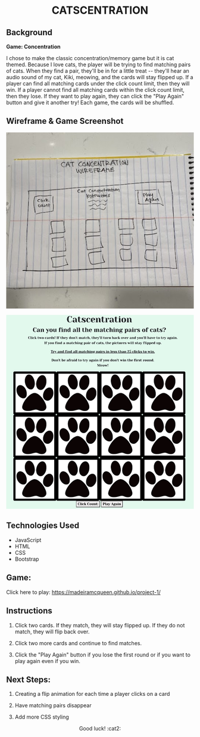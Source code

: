 # <div align="center"> CATSCENTRATION

## Background </div>
**Game: Concentration**

I chose to make the classic concentration/memory game but it is cat themed. Because I love cats, the player will be trying to find matching pairs of cats. When they find a pair, they'll be in for a little treat -- they'll hear an audio sound of my cat, Kiki, meowing, and the cards will stay flipped up. If a player can find all matching cards under the click count limit, then they will win. If a player cannot find all matching cards within the click count limit, then they lose. If they want to play again, they can click the "Play Again" button and give it another try! Each game, the cards will be shuffled.

## Wireframe & Game Screenshot
![wireframe](images/wireframe.jpg)

![screenshot](images/screenshot.png)

## **Technologies Used**
- JavaScript
- HTML
- CSS
- Bootstrap

## Game:
Click here to play: https://madeiramcqueen.github.io/project-1/
</div>

## Instructions
1. Click two cards. If they match, they will stay flipped up. If they do not match, they will flip back over.

2. Click two more cards and continue to find matches.

3. Click the "Play Again" button if you lose the first round or if you want to play again even if you win.

## Next Steps:
1. Creating a flip animation for each time a player clicks on a card

2. Have matching pairs disappear

3. Add more CSS styling

<div align="center"> Good luck! :cat2:
